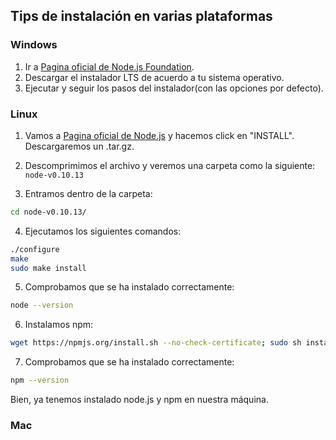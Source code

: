 ## Tips de instalación en varias plataformas

### Windows
1. Ir a [Pagina oficial de Node.js Foundation](https://nodejs.org/es/).
2. Descargar el instalador LTS de acuerdo a tu sistema operativo.
3. Ejecutar y seguir los pasos del instalador(con las opciones por defecto).

### Linux
1. Vamos a [Pagina oficial de Node.js](https://nodejs.org/es/) y hacemos click en "INSTALL". Descargaremos un .tar.gz.

2. Descomprimimos el archivo y veremos una carpeta como la siguiente:
`node-v0.10.13`

3. Entramos dentro de la carpeta:

```bash
cd node-v0.10.13/
```

4. Ejecutamos los siguientes comandos:

```bash
./configure
make
sudo make install
```

5. Comprobamos que se ha instalado correctamente:

```bash
node --version
```

6. Instalamos npm:

```bash
wget https://npmjs.org/install.sh --no-check-certificate; sudo sh install.sh
```

7. Comprobamos que se ha instalado correctamente:

```bash
npm --version
```

Bien, ya tenemos instalado node.js y npm en nuestra máquina.

### Mac

